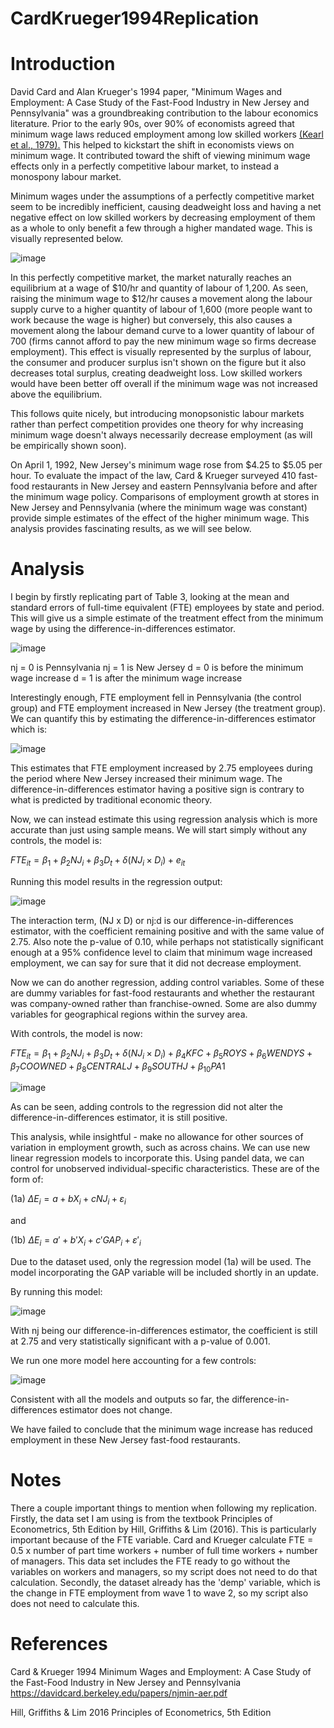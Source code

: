 # CardKrueger1994Replication

# Introduction
David Card and Alan Krueger's 1994 paper, "Minimum Wages and Employment: A Case Study of the Fast-Food Industry in New Jersey and Pennsylvania" was a groundbreaking contribution to the labour economics literature. Prior to the early 90s, over 90% of economists agreed that minimum wage laws reduced employment among low skilled workers [(Kearl et al., 1979).](https://www.jstor.org/stable/1801612 "A Confusion of Economists?") This helped to kickstart the shift in economists views on minimum wage. It contributed toward the shift of viewing minimum wage effects only in a perfectly competitive labour market, to instead a monospony labour market. 

Minimum wages under the assumptions of a perfectly competitive market seem to be incredibly inefficient, causing deadweight loss and having a net negative effect on low skilled workers by decreasing employment of them as a whole to only benefit a few through a higher mandated wage. This is visually represented below.

![image](https://github.com/AnthonyPuggs/CardKrueger1994Replication/assets/61487785/4890f8a4-6f6a-492d-bab2-7d71d253e49b)

In this perfectly competitive market, the market naturally reaches an equilibrium at a wage of $10/hr and quantity of labour of 1,200. As seen, raising the minimum wage to $12/hr causes a movement along the labour supply curve to a higher quantity of labour of 1,600 (more people want to work because the wage is higher) but conversely, this also causes a movement along the labour demand curve to a lower quantity of labour of 700 (firms cannot afford to pay the new minimum wage so firms decrease employment). This effect is visually represented by the surplus of labour, the consumer and producer surplus isn't shown on the figure but it also decreases total surplus, creating deadweight loss. Low skilled workers would have been better off overall if the minimum wage was not increased above the equilibrium.

This follows quite nicely, but introducing monopsonistic labour markets rather than perfect competition provides one theory for why increasing minimum wage doesn't always necessarily decrease employment (as will be empirically shown soon).

On April 1, 1992, New Jersey's minimum wage rose from $4.25 to $5.05 per hour. To evaluate the impact of the law, Card & Krueger surveyed 410 fast-food restaurants in New Jersey and eastern Pennsylvania before and after the minimum wage policy. Comparisons of employment growth at stores in New Jersey and Pennsylvania (where the minimum wage was constant) provide simple estimates of the effect of the higher minimum wage. This analysis provides fascinating results, as we will see below.


# Analysis
I begin by firstly replicating part of Table 3, looking at the mean and standard errors of full-time equivalent (FTE) employees by state and period. This will give us a simple estimate of the treatment effect from the minimum wage by using the difference-in-differences estimator. 

![image](https://github.com/AnthonyPuggs/CardKrueger1994Replication/assets/61487785/d3433c19-fe92-49c7-ae3d-84ae8ed6184e)

nj = 0 is Pennsylvania
nj = 1 is New Jersey
d = 0 is before the minimum wage increase
d = 1 is after the minimum wage increase

Interestingly enough, FTE employment fell in Pennsylvania (the control group) and FTE employment increased in New Jersey (the treatment group). We can quantify this by estimating the difference-in-differences estimator which is:

![image](https://github.com/AnthonyPuggs/CardKrueger1994Replication/assets/61487785/4f0abf2e-18c4-40b9-8627-3640047f6bce)

This estimates that FTE employment increased by 2.75 employees during the period where New Jersey increased their minimum wage. The difference-in-differences estimator having a positive sign is contrary to what is predicted by traditional economic theory.

Now, we can instead estimate this using regression analysis which is more accurate than just using sample means.
We will start simply without any controls, the model is:

$FTE_{it} = \beta_{1} + \beta_{2}NJ_{i} + \beta_{3}D_{t} + \delta(NJ_{i} \times D_{i}) + e_{it}$

Running this model results in the regression output:

![image](https://github.com/AnthonyPuggs/CardKrueger1994Replication/assets/61487785/3581c3b0-a348-409e-921a-32ea2a78eca1)

The interaction term, (NJ x D) or nj:d is our difference-in-differences estimator, with the coefficient remaining positive and with the same value of 2.75. Also note the p-value of 0.10, while perhaps not statistically significant enough at a 95% confidence level to claim that minimum wage increased employment, we can say for sure that it did not decrease employment.

Now we can do another regression, adding control variables. Some of these are dummy variables for fast-food restaurants and whether the restaurant was company-owned rather than franchise-owned. Some are also dummy variables for geographical regions within the survey area.

With controls, the model is now:

$FTE_{it} = \beta_{1} + \beta_{2}NJ_{i} + \beta_{3}D_{t} + \delta(NJ_{i} \times D_{i}) + \beta_{4}KFC + \beta_{5}ROYS + \beta_{6}WENDYS + \beta_{7} COOWNED + \beta_{8}CENTRALJ + \beta_{9}SOUTHJ + \beta_{10}PA1$

![image](https://github.com/AnthonyPuggs/CardKrueger1994Replication/assets/61487785/927ae4f4-295f-4cfc-942c-7c48903e1520)

As can be seen, adding controls to the regression did not alter the difference-in-differences estimator, it is still positive. 

This analysis, while insightful - make no allowance for other sources of variation in employment growth, such as across chains. We can use new linear regression models to incorporate this. Using pandel data, we can control for unobserved individual-specific characteristics.
These are of the form of:

(1a) $\Delta E_{i}= a + bX_{i} + cNJ_{i} + \varepsilon_{i}$

and

(1b) $\Delta E_{i}= a' + b'X_{i} + c'GAP_{i} + \varepsilon'_{i}$

Due to the dataset used, only the regression model (1a) will be used. The model incorporating the GAP variable will be included shortly in an update.

By running this model:

![image](https://github.com/AnthonyPuggs/CardKrueger1994Replication/assets/61487785/89e93285-59ab-4e34-baff-8f75c8e09f76)

With nj being our difference-in-differences estimator, the coefficient is still at 2.75 and very statistically significant with a p-value of 0.001. 

We run one more model here accounting for a few controls:

![image](https://github.com/AnthonyPuggs/CardKrueger1994Replication/assets/61487785/18736504-c752-4ccd-be7e-f3da591a459a)

Consistent with all the models and outputs so far, the difference-in-differences estimator does not change.

We have failed to conclude that the minimum wage increase has reduced employment in these New Jersey fast-food restaurants.


# Notes
There a couple important things to mention when following my replication. Firstly, the data set I am using is from the textbook Principles of Econometrics, 5th Edition by Hill, Griffiths & Lim (2016). This is particularly important because of the FTE variable. Card and Krueger calculate FTE = 0.5 x number of part time workers + number of full time workers + number of managers. This data set includes the FTE ready to go without the variables on workers and managers, so my script does not need to do that calculation. Secondly, the dataset already has the 'demp' variable, which is the change in FTE employment from wave 1 to wave 2, so my script also does not need to calculate this.

# References
Card & Krueger 1994 Minimum Wages and Employment: A Case Study of the Fast-Food Industry in New Jersey and Pennsylvania https://davidcard.berkeley.edu/papers/njmin-aer.pdf

Hill, Griffiths & Lim 2016 Principles of Econometrics, 5th Edition
